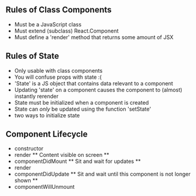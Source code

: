 ## Rules of Class Components

- Must be a JavaScript class
- Must extend (subclass) React.Component
- Must define a 'render' method that returns some amount of JSX

## Rules of State

- Only usable with class components
- You will confuse props with state :(
- 'State' is a JS object that contains data relevant to a component
- Updating 'state' on a component causes the component to (almost) instantly rerender
- State must be initialized when a component is created
- State can _only_ be updated using the function 'setState'
- two ways to initialize state

## Component Lifecycle

- constructor
- render
  ** Content visible on screen **
- componentDidMount
  ** Sit and wait for updates **
- render
- componentDidUpdate
  ** Sit and wait until this component is not longer shown **
- componentWillUnmount
